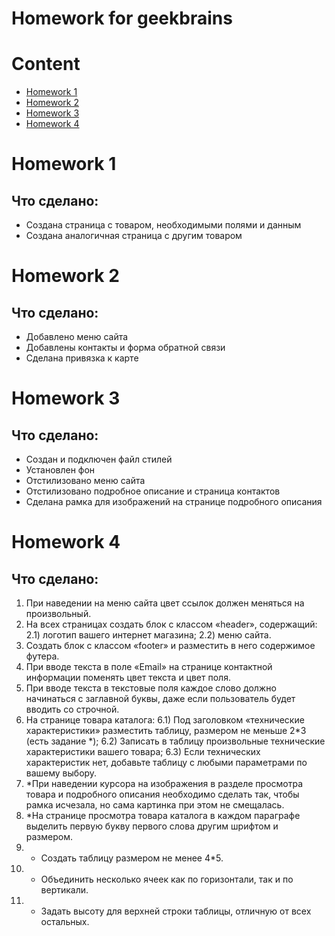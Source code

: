 Homework for geekbrains
=======

# Content
 - [Homework 1](#Homework-1)
 - [Homework 2](#Homework-2)
 - [Homework 3](#Homework-3)
 - [Homework 4](#Homework-4)

# Homework 1

## Что сделано:
 - Создана страница с товаром, необходимыми полями и данным
 - Создана аналогичная страница с другим товаром

# Homework 2

## Что сделано:
 - Добавлено меню сайта
 - Добавлены контакты и форма обратной связи
 - Сделана привязка к карте

# Homework 3

## Что сделано:
 - Создан и подключен файл стилей
 - Установлен фон
 - Отстилизовано меню сайта
 - Отстилизовано подробное описание и страница контактов
 - Сделана рамка для изображений на странице подробного описания

 # Homework 4

 ## Что сделано:
1) При наведении на меню сайта цвет ссылок должен меняться на произвольный.
2) На всех страницах создать блок с классом «header», содержащий:
2.1) логотип вашего интернет магазина;
2.2) меню сайта.
3) Создать блок с классом «footer» и разместить в него содержимое футера.
4) При вводе текста в поле «Email» на странице контактной информации поменять цвет текста и цвет поля.
5) При вводе текста в текстовые поля каждое слово должно начинаться с заглавной буквы, даже если пользователь будет вводить со строчной.
6) На странице товара каталога:
6.1) Под заголовком «технические характеристики» разместить таблицу, размером не меньше 2*3 (есть задание *);
6.2) Записать в таблицу произвольные технические характеристики вашего товара;
6.3) Если технических характеристик нет, добавьте таблицу с любыми параметрами по вашему выбору.
7) *При наведении курсора на изображения в разделе просмотра товара и подробного описания необходимо сделать так, чтобы рамка исчезала, но сама картинка при этом не смещалась.
8) *На странице просмотра товара каталога в каждом параграфе выделить первую букву первого слова другим шрифтом и размером.
9) * Создать таблицу размером не менее 4*5.
10) * Объединить несколько ячеек как по горизонтали, так и по вертикали.
11) * Задать высоту для верхней строки таблицы, отличную от всех остальных.